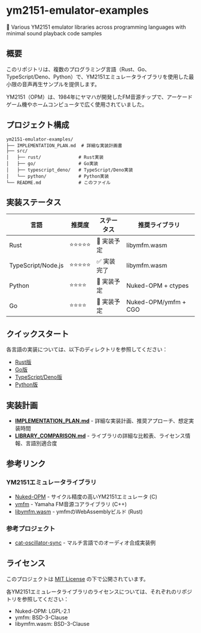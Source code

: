 # ym2151-emulator-examples

🎵 Various YM2151 emulator libraries across programming languages with minimal sound playback code samples

## 概要

このリポジトリは、複数のプログラミング言語（Rust、Go、TypeScript/Deno、Python）で、YM2151エミュレータライブラリを使用した最小限の音声再生サンプルを提供します。

YM2151（OPM）は、1984年にヤマハが開発したFM音源チップで、アーケードゲーム機やホームコンピュータで広く使用されていました。

## プロジェクト構成

```
ym2151-emulator-examples/
├── IMPLEMENTATION_PLAN.md  # 詳細な実装計画書
├── src/
│   ├── rust/              # Rust実装
│   ├── go/                # Go実装
│   ├── typescript_deno/   # TypeScript/Deno実装
│   └── python/            # Python実装
└── README.md              # このファイル
```

## 実装ステータス

| 言語 | 推奨度 | ステータス | 推奨ライブラリ |
|------|--------|-----------|--------------|
| Rust | ⭐⭐⭐⭐⭐ | 🚧 実装予定 | libymfm.wasm |
| TypeScript/Node.js | ⭐⭐⭐⭐⭐ | ✅ 実装完了 | libymfm.wasm |
| Python | ⭐⭐⭐⭐ | 🚧 実装予定 | Nuked-OPM + ctypes |
| Go | ⭐⭐⭐⭐ | 🚧 実装予定 | Nuked-OPM/ymfm + CGO |

## クイックスタート

各言語の実装については、以下のディレクトリを参照してください：

- [Rust版](src/rust/README.md)
- [Go版](src/go/README.md)
- [TypeScript/Deno版](src/typescript_deno/README.md)
- [Python版](src/python/README.md)

## 実装計画

- **[IMPLEMENTATION_PLAN.md](IMPLEMENTATION_PLAN.md)** - 詳細な実装計画、推奨アプローチ、想定実装時間
- **[LIBRARY_COMPARISON.md](LIBRARY_COMPARISON.md)** - ライブラリの詳細な比較表、ライセンス情報、言語別適合度

## 参考リンク

### YM2151エミュレータライブラリ
- [Nuked-OPM](https://github.com/nukeykt/Nuked-OPM) - サイクル精度の高いYM2151エミュレータ (C)
- [ymfm](https://github.com/aaronsgiles/ymfm) - Yamaha FM音源コアライブラリ (C++)
- [libymfm.wasm](https://github.com/h1romas4/libymfm.wasm) - ymfmのWebAssemblyビルド (Rust)

### 参考プロジェクト
- [cat-oscillator-sync](https://github.com/cat2151/cat-oscillator-sync) - マルチ言語でのオーディオ合成実装例

## ライセンス

このプロジェクトは [MIT License](LICENSE) の下で公開されています。

各YM2151エミュレータライブラリのライセンスについては、それぞれのリポジトリを参照してください：
- Nuked-OPM: LGPL-2.1
- ymfm: BSD-3-Clause
- libymfm.wasm: BSD-3-Clause
